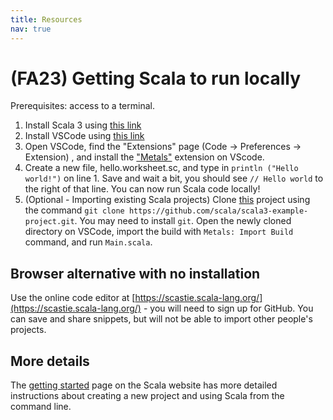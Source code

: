 ```yaml
---
title: Resources
nav: true
---
```


# (FA23) Getting Scala to run locally

Prerequisites: access to a terminal.

1. Install Scala 3 using <a href="https://www.scala-lang.org/download/" target="_blank">this link</a>
2. Install VSCode using <a href="https://code.visualstudio.com/download" target="_blank">this link</a>
3. Open VSCode, find the "Extensions" page (Code -> Preferences -> Extension) , and install the ["Metals"](https://scalameta.org/metals/docs/editors/vscode/)  extension on VScode.
4. Create a new file, hello.worksheet.sc, and type in `println ("Hello world!")` on line 1. Save and wait a bit, you should see `// Hello world` to the right of that line. You can now run Scala code locally!
5. (Optional - Importing existing Scala projects) Clone [this](https://github.com/scala/scala3-example-project) project using the command `git clone https://github.com/scala/scala3-example-project.git`. You may need to install `git`. Open the newly cloned directory on VSCode, import the build with `Metals: Import Build` command, and run `Main.scala`.

## Browser alternative with no installation
Use the online code editor at [https://scastie.scala-lang.org/](https://scastie.scala-lang.org/) - you will need to sign up for GitHub. You can save and share snippets, but will not be able to import other people's projects.


## More details
The [getting started](https://docs.scala-lang.org/getting-started/index.html) page on the Scala website has more detailed instructions about creating a new project and using Scala from the command line.

